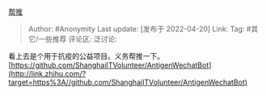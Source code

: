 [帮推](https://zhuanlan.zhihu.com/p/501515550)

> Author: #Anonymity
> Last update: [发布于 2022-04-20]
> Link:
> Tag: #其它/一些推荐
> 评论区:
> 泛讨论:

看上去是个用于抗疫的公益项目。义务帮推一下。
[https://github.com/ShanghaiITVolunteer/AntigenWechatBot](http://link.zhihu.com/?target=https%3A//github.com/ShanghaiITVolunteer/AntigenWechatBot)
